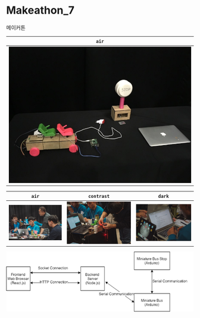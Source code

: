 # Makeathon_7
메이커톤 


| `air` |
| --- | 
| ![dark skin](images/output.jpeg )|


| `air` | `contrast` | `dark` | 
| --- | --- | --- | 
| ![air skin](images/p1.jpg) | ![contrast skin](images/p2.jpg) | ![dark skin](images/p3.jpg) | 


![air skin](images/tourbus.png)
